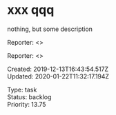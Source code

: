 # xxx qqq

nothing, but some description

Reporter:  <>

Reporter:  <>  

Created: 2019-12-13T16:43:54.517Z  
Updated: 2020-01-22T11:32:17.194Z

Type: task  
Status: backlog  
Priority: 13.75
